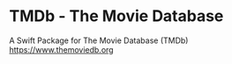 # TMDb - The Movie Database

A Swift Package for The Movie Database (TMDb) <https://www.themoviedb.org>
